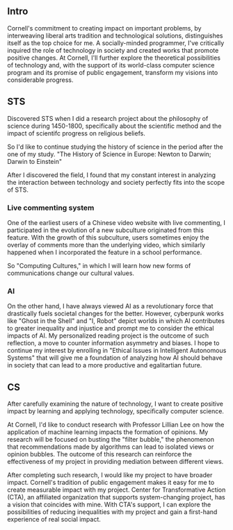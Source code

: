 ## Intro

Cornell's commitment to creating impact on important problems, by interweaving liberal arts tradition and technological solutions, distinguishes itself as the top choice for me. A socially-minded programmer, I've critically inquired the role of technology in society and created works that promote positive changes. At Cornell, I'll further explore the theoretical possibilities of technology and, with the support of its world-class computer science program and its promise of public engagement, transform my visions into considerable progress.

## STS

Discovered STS when I did a research project about the philosophy of science during 1450-1800, specifically about the scientific method and the impact of scientifc progress on religious beliefs.

So I'd like to continue studying the history of science in the period after the one of my study. "The History of Science in Europe: Newton to Darwin; Darwin to Einstein"

After I discovered the field, I found that my constant interest in analyzing the interaction between technology and society perfectly fits into the scope of STS.

### Live commenting system

One of the earliest users of a Chinese video website with live commenting, I participated in the evolution of a new subculture originated from this feature. With the growth of this subculture, users sometimes enjoy the overlay of comments more than the underlying video, which similarly happened when I incorporated the feature in a school performance.

So "Computing Cultures," in which I will learn how new forms of communications change our cultural values.

### AI

On the other hand, I have always viewed AI as a revolutionary force that drastically fuels societal changes for the better. However, cyberpunk works like "Ghost in the Shell" and "I, Robot" depict worlds in which AI contributes to greater inequality and injustice and prompt me to consider the ethical impacts of AI. My personalized reading project is the outcome of such reflection, a move to counter information asymmetry and biases. I hope to continue my interest by enrolling in "Ethical Issues in Intelligent Autonomous Systems" that will give me a foundation of analyzing how AI should behave in society that can lead to a more productive and egalitartian future.

## CS

After carefully examining the nature of technology, I want to create positive impact by learning and applying technology, specifically computer science.

At Cornell, I'd like to conduct research with Professor Lillian Lee on how the application of machine learning impacts the formation of opinions. My research will be focused on busting the "filter bubble," the phenomenon that recommendations made by algorithms can lead to isolated views or opinion bubbles. The outcome of this research can reinforce the effectiveness of my project in providing mediation between different views.

After completing such research, I would like my project to have broader impact. Cornell's tradition of public engagement makes it easy for me to create measurable impact with my project. Center for Transformative Action (CTA), an affiliated organization that supports system-changing project, has a vision that coincides with mine. With CTA's support, I can explore the possibilities of reducing inequalities with my project and gain a first-hand experience of real social impact.